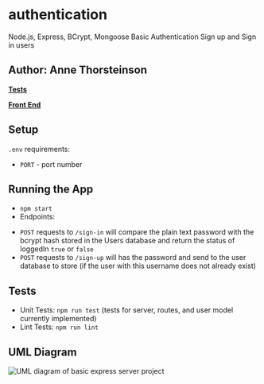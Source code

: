 # authentication
Node.js, Express, BCrypt, Mongoose Basic Authentication
Sign up and Sign in users

## Author: Anne Thorsteinson

**[Tests](https://github.com/AnneThor/authentication/actions)**

**[Front End](https://authentication-at.herokuapp.com/)**

## Setup

```.env``` requirements:

- ```PORT``` - port number

## Running the App

- ```npm start```
- Endpoints:
* ```POST``` requests to ```/sign-in``` will compare the plain text password with the bcrypt hash stored in the Users database and return the status of loggedIn ```true``` or ```false```
* ```POST``` requests to ```/sign-up``` will has the password and send to the user database to store (if the user with this username does not already exist)

## Tests

- Unit Tests: ```npm run test``` (tests for server, routes, and user model currently implemented)
- Lint Tests: ```npm run lint```


## UML Diagram

![UML diagram of basic express server project](./Lab06.png)
